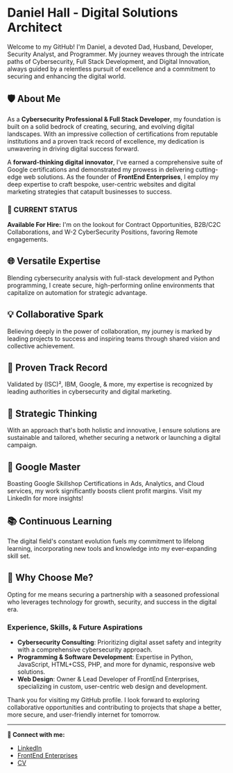 # Daniel Hall - Digital Solutions Architect

Welcome to my GitHub! I'm Daniel, a devoted Dad, Husband, Developer, Security Analyst, and Programmer. My journey weaves through the intricate paths of Cybersecurity, Full Stack Development, and Digital Innovation, always guided by a relentless pursuit of excellence and a commitment to securing and enhancing the digital world.

## 🛡️ About Me

As a **Cybersecurity Professional & Full Stack Developer**, my foundation is built on a solid bedrock of creating, securing, and evolving digital landscapes. With an impressive collection of certifications from reputable institutions and a proven track record of excellence, my dedication is unwavering in driving digital success forward.

A **forward-thinking digital innovator**, I've earned a comprehensive suite of Google certifications and demonstrated my prowess in delivering cutting-edge web solutions. As the founder of **FrontEnd Enterprises**, I employ my deep expertise to craft bespoke, user-centric websites and digital marketing strategies that catapult businesses to success.

### 🚀 CURRENT STATUS
**Available For Hire:** I'm on the lookout for Contract Opportunities, B2B/C2C Collaborations, and W-2 CyberSecurity Positions, favoring Remote engagements.

## 🌐 Versatile Expertise

Blending cybersecurity analysis with full-stack development and Python programming, I create secure, high-performing online environments that capitalize on automation for strategic advantage.

## 💡 Collaborative Spark

Believing deeply in the power of collaboration, my journey is marked by leading projects to success and inspiring teams through shared vision and collective achievement.

## 🏅 Proven Track Record

Validated by (ISC)², IBM, Google, & more, my expertise is recognized by leading authorities in cybersecurity and digital marketing.

## 🧠 Strategic Thinking

With an approach that's both holistic and innovative, I ensure solutions are sustainable and tailored, whether securing a network or launching a digital campaign.

## 🌟 Google Master

Boasting Google Skillshop Certifications in Ads, Analytics, and Cloud services, my work significantly boosts client profit margins. Visit my LinkedIn for more insights!

## 📚 Continuous Learning

The digital field's constant evolution fuels my commitment to lifelong learning, incorporating new tools and knowledge into my ever-expanding skill set.

## 💼 Why Choose Me?

Opting for me means securing a partnership with a seasoned professional who leverages technology for growth, security, and success in the digital era.

### Experience, Skills, & Future Aspirations

- **Cybersecurity Consulting**: Prioritizing digital asset safety and integrity with a comprehensive cybersecurity approach.
- **Programming & Software Development**: Expertise in Python, JavaScript, HTML+CSS, PHP, and more for dynamic, responsive web solutions.
- **Web Design**: Owner & Lead Developer of FrontEnd Enterprises, specializing in custom, user-centric web design and development.

Thank you for visiting my GitHub profile. I look forward to exploring collaborative opportunities and contributing to projects that shape a better, more secure, and user-friendly internet for tomorrow.

---

**🔗 Connect with me:**
- [LinkedIn](#)
- [FrontEnd Enterprises](#)
- [CV](https://dhall.dev)
